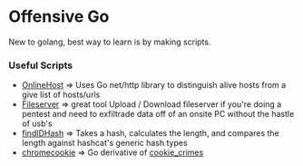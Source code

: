 # Offensive Go
New to golang, best way to learn is by making scripts.


### Useful Scripts 
- [OnlineHost](https://github.com/OlivierLaflamme/Pentesting_GoLang/blob/master/OnlineHost/main.go) => Uses Go net/http library to distinguish alive hosts from a give list of hosts/urls    
- [Fileserver](https://github.com/OlivierLaflamme/Offensive-Go-Scripts/tree/master/fileserver) => great tool Upload / Download fileserver if you're doing a pentest and need to exfiltrade data off of an onsite PC without the hastle of usb's
- [findIDHash](https://github.com/OlivierLaflamme/Pentesting_GoLang/blob/master/findIDHash/findIDHash.go) => Takes a hash, calculates the length, and compares the length against hashcat's generic hash types    
- [chromecookie](https://github.com/OlivierLaflamme/Offensive-Go-Scripts/blob/master/ChromeCookieStealer/chromecookie.go) => Go derivative of [cookie_crimes](https://github.com/defaultnamehere/cookie_crimes)



